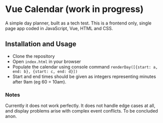 # Vue Calendar (work in progress)
A simple day planner, built as a tech test. This is a frontend only, single page app coded in JavaScript, Vue, HTML and CSS.

## Installation and Usage
* Clone the repository
* Open `index.html` in your browser
* Populate the calendar using console command `renderDay([{start: a, end: b}, {start: c, end: d}])`
* Start and end times should be given as integers representing minutes after 9am (eg 60 = 10am).

### Notes
Currently it does not work perfectly. It does not handle edge cases at all, and display problems arise with complex event conflicts. To be concluded anon.
